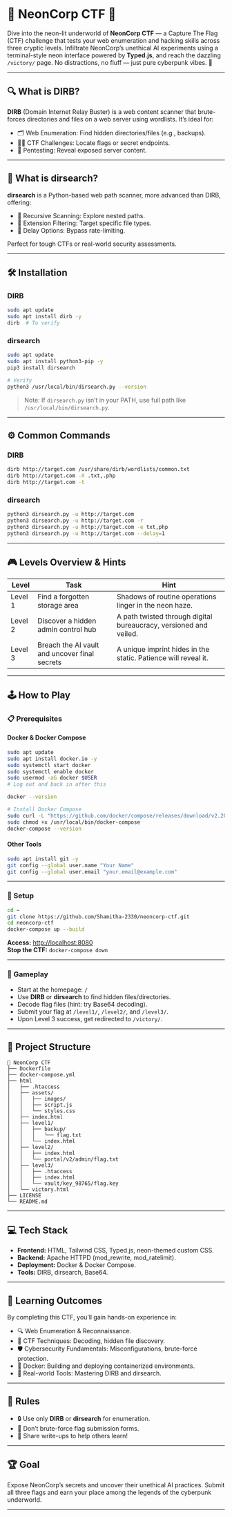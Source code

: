 

# 🌌 NeonCorp CTF 🌃

Dive into the neon-lit underworld of **NeonCorp CTF** — a Capture The Flag (CTF) challenge that tests your web enumeration and hacking skills across three cryptic levels. Infiltrate NeonCorp’s unethical AI experiments using a terminal-style neon interface powered by **Typed.js**, and reach the dazzling `/victory/` page. No distractions, no fluff — just pure cyberpunk vibes. 🚀

---

## 🔍 What is DIRB?

**DIRB** (Domain Internet Relay Buster) is a web content scanner that brute-forces directories and files on a web server using wordlists. It’s ideal for:

- 🗂️ Web Enumeration: Find hidden directories/files (e.g., backups).
- 🕵️‍♂️ CTF Challenges: Locate flags or secret endpoints.
- 🔐 Pentesting: Reveal exposed server content.

---

## 🔎 What is dirsearch?

**dirsearch** is a Python-based web path scanner, more advanced than DIRB, offering:

- 🔁 Recursive Scanning: Explore nested paths.
- 🎯 Extension Filtering: Target specific file types.
- 🐢 Delay Options: Bypass rate-limiting.

Perfect for tough CTFs or real-world security assessments.

---

## 🛠️ Installation

### DIRB

```bash
sudo apt update
sudo apt install dirb -y
dirb  # To verify
```

### dirsearch

```bash
sudo apt update
sudo apt install python3-pip -y
pip3 install dirsearch

# Verify
python3 /usr/local/bin/dirsearch.py --version
```

> Note: If `dirsearch.py` isn’t in your PATH, use full path like `/usr/local/bin/dirsearch.py`.

---

## ⚙️ Common Commands

### DIRB

```bash
dirb http://target.com /usr/share/dirb/wordlists/common.txt
dirb http://target.com -X .txt,.php
dirb http://target.com -t
```

### dirsearch

```bash
python3 dirsearch.py -u http://target.com
python3 dirsearch.py -u http://target.com -r
python3 dirsearch.py -u http://target.com -e txt,php
python3 dirsearch.py -u http://target.com --delay=1
```

---

## 🎮 Levels Overview & Hints

| Level   | Task                                          | Hint                                                                 |
|---------|-----------------------------------------------|----------------------------------------------------------------------|
| Level 1 | Find a forgotten storage area                 | Shadows of routine operations linger in the neon haze.              |
| Level 2 | Discover a hidden admin control hub           | A path twisted through digital bureaucracy, versioned and veiled.  |
| Level 3 | Breach the AI vault and uncover final secrets | A unique imprint hides in the static. Patience will reveal it.      |

---

## 🕹️ How to Play

### 📋 Prerequisites

#### Docker & Docker Compose

```bash
sudo apt update
sudo apt install docker.io -y
sudo systemctl start docker
sudo systemctl enable docker
sudo usermod -aG docker $USER
# Log out and back in after this

docker --version

# Install Docker Compose
sudo curl -L "https://github.com/docker/compose/releases/download/v2.20.2/docker-compose-$(uname -s)-$(uname -m)" -o /usr/local/bin/docker-compose
sudo chmod +x /usr/local/bin/docker-compose
docker-compose --version
```

#### Other Tools

```bash
sudo apt install git -y
git config --global user.name "Your Name"
git config --global user.email "your.email@example.com"
```

---

### 🚀 Setup

```bash
cd ~
git clone https://github.com/Shamitha-2330/neoncorp-ctf.git
cd neoncorp-ctf
docker-compose up --build
```

**Access:** [http://localhost:8080](http://localhost:8080)  
**Stop the CTF:** `docker-compose down`

---

### 🎯 Gameplay

- Start at the homepage: `/`
- Use **DIRB** or **dirsearch** to find hidden files/directories.
- Decode flag files (hint: try Base64 decoding).
- Submit your flag at `/level1/`, `/level2/`, and `/level3/`.
- Upon Level 3 success, get redirected to `/victory/`.

---

## 📂 Project Structure

```
🌌 NeonCorp CTF
├── Dockerfile
├── docker-compose.yml
├── html
│   ├── .htaccess
│   ├── assets/
│   │   ├── images/
│   │   ├── script.js
│   │   └── styles.css
│   ├── index.html
│   ├── level1/
│   │   ├── backup/
│   │   │   └── flag.txt
│   │   └── index.html
│   ├── level2/
│   │   ├── index.html
│   │   └── portal/v2/admin/flag.txt
│   ├── level3/
│   │   ├── .htaccess
│   │   ├── index.html
│   │   └── vault/key_98765/flag.key
│   └── victory.html
├── LICENSE
└── README.md
```

---

## 💻 Tech Stack

- **Frontend:** HTML, Tailwind CSS, Typed.js, neon-themed custom CSS.
- **Backend:** Apache HTTPD (mod_rewrite, mod_ratelimit).
- **Deployment:** Docker & Docker Compose.
- **Tools:** DIRB, dirsearch, Base64.

---

## 🧠 Learning Outcomes

By completing this CTF, you’ll gain hands-on experience in:

- 🔍 Web Enumeration & Reconnaissance.
- 🧠 CTF Techniques: Decoding, hidden file discovery.
- 🛡️ Cybersecurity Fundamentals: Misconfigurations, brute-force protection.
- 🐳 Docker: Building and deploying containerized environments.
- 🔧 Real-world Tools: Mastering DIRB and dirsearch.

---

## 📏 Rules

- 🔒 Use only **DIRB** or **dirsearch** for enumeration.
- 🚫 Don’t brute-force flag submission forms.
- 📝 Share write-ups to help others learn!

---

## 🏆 Goal

Expose NeonCorp’s secrets and uncover their unethical AI practices. Submit all three flags and earn your place among the legends of the cyberpunk underworld.

---
